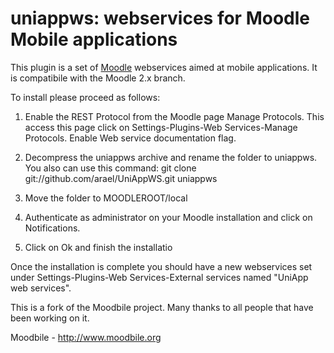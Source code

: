 uniappws: webservices for Moodle Mobile applications
====================================================

This plugin is a set of [Moodle](http://moodle.org) webservices aimed at mobile 
applications. It is compatibile with the Moodle 2.x branch.

To install please proceed as follows:

1. Enable the REST Protocol from the Moodle page Manage Protocols.
	This access this page click on Settings-Plugins-Web Services-Manage Protocols.
	Enable Web service documentation flag.

2. Decompress the uniappws archive and rename the folder to uniappws.
   You also can use this command: git clone git://github.com/arael/UniAppWS.git uniappws

3. Move the folder to MOODLEROOT/local

4. Authenticate as administrator on your Moodle installation and click on Notifications.

5. Click on Ok and finish the installatio

Once the installation is complete you should have a new webservices set under
Settings-Plugins-Web Services-External services named "UniApp web services".

This is a fork of the Moodbile project. Many thanks to all people that have been working on it.

Moodbile - http://www.moodbile.org

